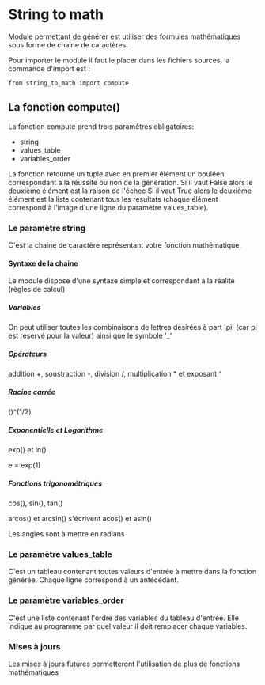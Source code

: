 # String to math
Module permettant de générer est utiliser des formules mathématiques sous forme de chaine de caractères.


Pour importer le module il faut le placer dans les fichiers sources, la commande d'import est : 

```
from string_to_math import compute
```

## La fonction compute()

La fonction compute prend trois paramètres obligatoires:
* string 
* values_table
* variables_order

La fonction retourne un tuple avec en premier élément un bouléen correspondant à la réussite ou non de la génération. 
Si il vaut False alors le deuxième élément est la raison de l'échec
Si il vaut True alors le deuxième élément est la liste contenant tous les résultats (chaque élément correspond à l'image d'une ligne du paramètre values_table).

### Le paramètre string

C'est la chaine de caractère représentant votre fonction mathématique.

#### Syntaxe de la chaine
Le module dispose d'une syntaxe simple et correspondant à la réalité (règles de calcul)
##### Variables
On peut utiliser toutes les combinaisons de lettres désirées à part 'pi' (car pi est réservé pour la valeur) ainsi que le symbole '_'
##### Opérateurs
addition +, soustraction -, division /, multiplication * et exposant ^ 
##### Racine carrée
()^(1/2)
##### Exponentielle et Logarithme
exp() et ln()

e = exp(1)
##### Fonctions trigonométriques
cos(), sin(), tan()

arcos() et arcsin() s'écrivent acos() et asin()

Les angles sont à mettre en radians

### Le paramètre values_table

C'est un tableau contenant toutes valeurs d'entrée à mettre dans la fonction générée.
Chaque ligne correspond à un antécédant.

### Le paramètre variables_order
C'est une liste contenant l'ordre des variables du tableau d'entrée. Elle indique au programme par quel valeur il doit remplacer chaque variables.


### Mises à jours
Les mises à jours futures permetteront l'utilisation de plus de fonctions mathématiques
